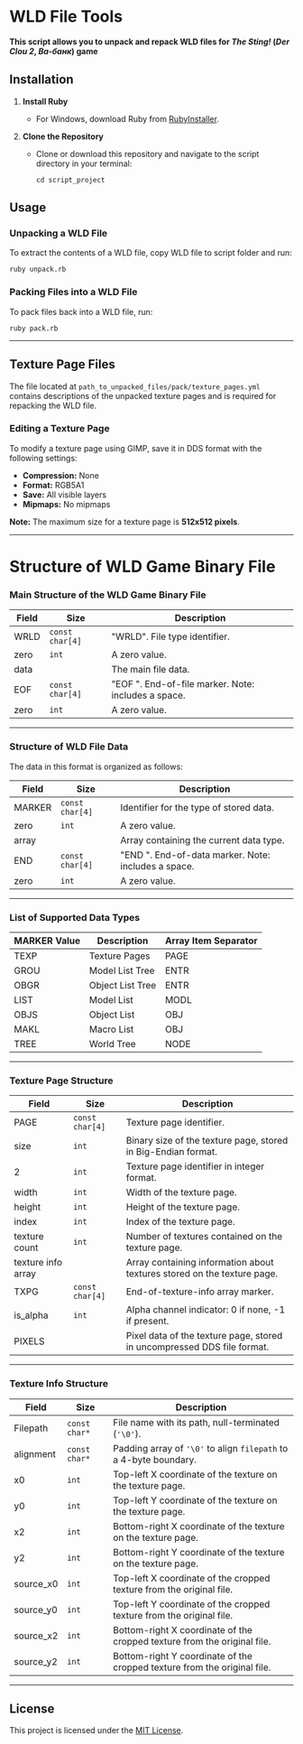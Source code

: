 # WLD File Tools

**This script allows you to unpack and repack WLD files for *The Sting!* (*Der Clou 2*, *Ва-банк*) game**

## Installation

1. **Install Ruby**  
   - For Windows, download Ruby from [RubyInstaller](https://rubyinstaller.org/downloads/).

2. **Clone the Repository**  
   - Clone or download this repository and navigate to the script directory in your terminal:
     ```
     cd script_project
     ```

## Usage

### Unpacking a WLD File
To extract the contents of a WLD file, copy WLD file to script folder and run:
```
ruby unpack.rb
```

### Packing Files into a WLD File
To pack files back into a WLD file, run:
```
ruby pack.rb
```

---

## Texture Page Files

The file located at `path_to_unpacked_files/pack/texture_pages.yml` contains descriptions of the unpacked texture pages and is required for repacking the WLD file.

### Editing a Texture Page
To modify a texture page using GIMP, save it in DDS format with the following settings:
- **Compression:** None  
- **Format:** RGB5A1  
- **Save:** All visible layers  
- **Mipmaps:** No mipmaps

**Note:** The maximum size for a texture page is **512x512 pixels**.

---


# Structure of WLD Game Binary File

### Main Structure of the WLD Game Binary File

| Field | Size              | Description                                           |
|-------|-------------------|-------------------------------------------------------|
| WRLD  | `const char[4]`   | "WRLD". File type identifier.                         |
| zero  | `int`             | A zero value.                                         |
| data  |                   | The main file data.                                   |
| EOF   | `const char[4]`   | "EOF ". End-of-file marker. Note: includes a space.   |
| zero  | `int`             | A zero value.                                         |

---

### Structure of WLD File Data

The data in this format is organized as follows:

| Field   | Size              | Description                                         |
|---------|-------------------|-----------------------------------------------------|
| MARKER  | `const char[4]`   | Identifier for the type of stored data.             |
| zero    | `int`             | A zero value.                                       |
| array   |                   | Array containing the current data type.             |
| END     | `const char[4]`   | "END ". End-of-data marker. Note: includes a space. |
| zero    | `int`             | A zero value.                                       |

---

### List of Supported Data Types

| MARKER Value | Description         | Array Item Separator |
|--------------|---------------------|----------------------|
| TEXP         | Texture Pages       | PAGE                 |
| GROU         | Model List Tree     | ENTR                 |
| OBGR         | Object List Tree    | ENTR                 |
| LIST         | Model List          | MODL                 |
| OBJS         | Object List         | OBJ                  |
| MAKL         | Macro List          | OBJ                  |
| TREE         | World Tree          | NODE                 |

---

### Texture Page Structure

| Field               | Size              | Description                                                                      |
|---------------------|-------------------|----------------------------------------------------------------------------------|
| PAGE                | `const char[4]`   | Texture page identifier.                                                         |
| size                | `int`             | Binary size of the texture page, stored in Big-Endian format.                    |
| 2                   | `int`             | Texture page identifier in integer format.                                       |
| width               | `int`             | Width of the texture page.                                                       |
| height              | `int`             | Height of the texture page.                                                      |
| index               | `int`             | Index of the texture page.                                                       |
| texture count       | `int`             | Number of textures contained on the texture page.                                |
| texture info array  |                   | Array containing information about textures stored on the texture page.          |
| TXPG                | `const char[4]`   | End-of-texture-info array marker.                                                |
| is_alpha            | `int`             | Alpha channel indicator: 0 if none, -1 if present.                               |
| PIXELS              |                   | Pixel data of the texture page, stored in uncompressed DDS file format.          |

---

### Texture Info Structure

| Field       | Size              | Description                                                             |
|-------------|-------------------|-------------------------------------------------------------------------|
| Filepath    | `const char*`     | File name with its path, null-terminated (`'\0'`).                      |
| alignment   | `const char*`     | Padding array of `'\0'` to align `filepath` to a 4-byte boundary.       |
| x0          | `int`             | Top-left X coordinate of the texture on the texture page.               |
| y0          | `int`             | Top-left Y coordinate of the texture on the texture page.               |
| x2          | `int`             | Bottom-right X coordinate of the texture on the texture page.           |
| y2          | `int`             | Bottom-right Y coordinate of the texture on the texture page.           |
| source_x0   | `int`             | Top-left X coordinate of the cropped texture from the original file.    |
| source_y0   | `int`             | Top-left Y coordinate of the cropped texture from the original file.    |
| source_x2   | `int`             | Bottom-right X coordinate of the cropped texture from the original file.|
| source_y2   | `int`             | Bottom-right Y coordinate of the cropped texture from the original file.|

---

## License
This project is licensed under the [MIT License](LICENSE).
